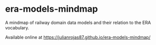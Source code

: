 # era-models-mindmap
A mindmap of railway domain data models and their relation to the ERA vocabulary.

Available online at https://julianrojas87.github.io/era-models-mindmap/
